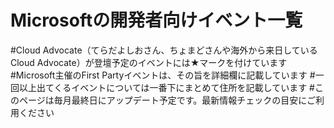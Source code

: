 # Microsoftの開発者向けイベント一覧

#Cloud Advocate（てらだよしおさん、ちょまどさんや海外から来日しているCloud Advocate）が登壇予定のイベントには★マークを付けています #Microsoft主催のFirst Partyイベントは、その旨を詳細欄に記載しています #一回以上出てくるイベントについては一番下にまとめて住所を記載しています #このページは毎月最終日にアップデート予定です。最新情報チェックの目安にご利用ください
